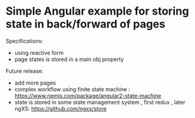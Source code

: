 # Simple Angular example for storing state in back/forward of pages
Specifications:
- using reactive form
- page states is stored in a main obj property

Future release:
- add more pages
- complex workflow using finite state machine : https://www.npmjs.com/package/angular2-state-machine
- state is stored in some state management system , first redux , later ngXS: https://github.com/ngxs/store

